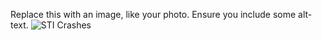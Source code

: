 Replace this with an image, like your photo. Ensure you include some alt-text.
![STI Crashes](https://user-images.githubusercontent.com/34595123/112770779-df22fa80-905a-11eb-8c0c-7202f80052b2.png)

